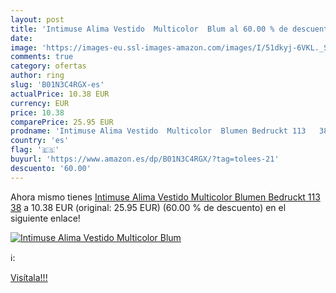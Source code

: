 ```yaml
---
layout: post
title: 'Intimuse Alima Vestido  Multicolor  Blum al 60.00 % de descuento'
date: 
image: 'https://images-eu.ssl-images-amazon.com/images/I/51dkyj-6VKL._SL200_.jpg'
comments: true
category: ofertas
author: ring
slug: 'B01N3C4RGX-es'
actualPrice: 10.38 EUR
currency: EUR
price: 10.38
comparePrice: 25.95 EUR
prodname: 'Intimuse Alima Vestido  Multicolor  Blumen Bedruckt 113   38'
country: 'es'
flag: '🇪🇸'
buyurl: 'https://www.amazon.es/dp/B01N3C4RGX/?tag=tolees-21'
descuento: '60.00'
---
```


Ahora mismo tienes [Intimuse Alima Vestido  Multicolor  Blumen Bedruckt 113   38](https://www.amazon.es/dp/B01N3C4RGX/?tag=tolees-21) a 10.38 EUR (original: 25.95 EUR) (60.00 %  de descuento) en el siguiente enlace!

[![Intimuse Alima Vestido  Multicolor  Blum](https://images-eu.ssl-images-amazon.com/images/I/51dkyj-6VKL._SL200_.jpg)](https://www.amazon.es/dp/B01N3C4RGX/?tag=tolees-21)

ℹ️:


[Visítala!!!](https://www.amazon.es/dp/B01N3C4RGX/?tag=tolees-21)
